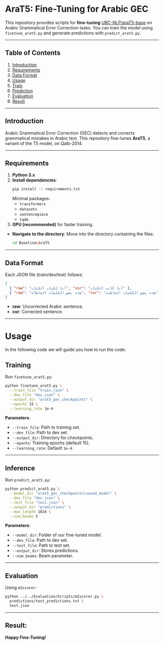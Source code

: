 # AraT5: Fine-Tuning for Arabic GEC

This repository provides scripts for **fine-tuning** [UBC-NLP/araT5-base](https://huggingface.co/UBC-NLP/araT5-base) on Arabic Grammatical Error Correction tasks. You can train the model using `finetune_arat5.py` and generate predictions with `predict_arat5.py`.

---

## Table of Contents
1. [Introduction](#introduction)
2. [Requirements](#requirements)
3. [Data Format](#data-format)
4. [Usage](#usage)
5. [Train](#training)
6. [Prediction](#prediction)
7. [Evaluation](#evaluation)
8. [Result](#result)

---

## Introduction

Arabic Grammatical Error Correction (GEC) detects and corrects grammatical mistakes in Arabic text. This repository fine-tunes **AraT5**, a variant of the T5 model, on Qalb-2014.

---

## Requirements

1. **Python 3.x**
2. **Install dependencies**:
   ```bash
   pip install -r requirements.txt
   ```
   Minimal packages:
   - `transformers`
   - `datasets`
   - `sentencepiece`
   - `tqdm`
3. **GPU (recommended)** for faster training.
- **Navigate to the directory**: Move into the directory containing the files:
  ```bash
  cd Baseline\AraT5
   ```
---

## Data Format

Each JSON file (train/dev/test) follows:
```json
[
  { "raw": "أنا لكتاب الكتاب", "cor": "أنا كاتب الكتاب" },
  { "raw": "هذه بعض الكلمات الخاطأة", "cor": "هذه بعض الكلمات الخاطئة" }
]
```
- **raw**: Uncorrected Arabic sentence.
- **cor**: Corrected sentence.

---
# Usage
In the following code we will guide you how to run the code:
## Training

Run `finetune_arat5.py`:
```bash
python finetune_arat5.py \
  --train_file "train.json" \
  --dev_file "dev.json" \
  --output_dir "arat5_gec_checkpoints" \
  --epochs 15 \
  --learning_rate 1e-4
```

**Parameters**:
- `--train_file`: Path to training set.
- `--dev_file`: Path to dev set.
- `--output_dir`: Directory for checkpoints.
- `--epochs`: Training epochs (default 15).
- `--learning_rate`: Default `1e-4`.

---

## Inference

Run `predict_arat5.py`:
```bash
python predict_arat5.py \
  --model_dir "arat5_gec_checkpoints\saved_model" \
  --dev_file "dev.json" \
  --test_file "test.json" \
  --output_dir "predictions" \
  --max_length 1024 \
  --num_beams 5
```

**Parameters**:
- `--model_dir`: Folder of our fine-tuned model.
- `--dev_file`: Path to dev set.
- `--test_file`: Path to test set.
- `--output_dir`: Stores predictions.
- `--num_beams`: Beam parameter.

---

## Evaluation

Using `m2scorer`:
```bash
python ../../Evaluation/Scripts/m2scorer.py \
  predictions/test_predictions.txt \
  test.json
```

---

## Result:

**Happy Fine-Tuning!**
